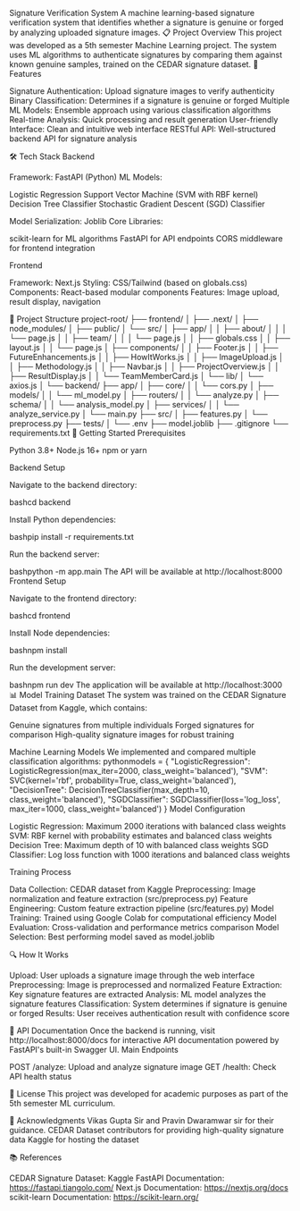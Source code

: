 Signature Verification System
A machine learning-based signature verification system that identifies whether a signature is genuine or forged by analyzing uploaded signature images.
📋 Project Overview
This project was developed as a 5th semester Machine Learning project. The system uses ML algorithms to authenticate signatures by comparing them against known genuine samples, trained on the CEDAR signature dataset.
🎯 Features

Signature Authentication: Upload signature images to verify authenticity
Binary Classification: Determines if a signature is genuine or forged
Multiple ML Models: Ensemble approach using various classification algorithms
Real-time Analysis: Quick processing and result generation
User-friendly Interface: Clean and intuitive web interface
RESTful API: Well-structured backend API for signature analysis

🛠️ Tech Stack
Backend

Framework: FastAPI (Python)
ML Models:

Logistic Regression
Support Vector Machine (SVM with RBF kernel)
Decision Tree Classifier
Stochastic Gradient Descent (SGD) Classifier


Model Serialization: Joblib
Core Libraries:

scikit-learn for ML algorithms
FastAPI for API endpoints
CORS middleware for frontend integration



Frontend

Framework: Next.js
Styling: CSS/Tailwind (based on globals.css)
Components: React-based modular components
Features: Image upload, result display, navigation

📁 Project Structure
project-root/
├── frontend/
│   ├── .next/
│   ├── node_modules/
│   ├── public/
│   └── src/
│       ├── app/
│       │   ├── about/
│       │   │   └── page.js
│       │   ├── team/
│       │   │   └── page.js
│       │   ├── globals.css
│       │   ├── layout.js
│       │   └── page.js
│       ├── components/
│       │   ├── Footer.js
│       │   ├── FutureEnhancements.js
│       │   ├── HowItWorks.js
│       │   ├── ImageUpload.js
│       │   ├── Methodology.js
│       │   ├── Navbar.js
│       │   ├── ProjectOverview.js
│       │   ├── ResultDisplay.js
│       │   └── TeamMemberCard.js
│       └── lib/
│           └── axios.js
│
└── backend/
    ├── app/
    │   ├── core/
    │   │   └── cors.py
    │   ├── models/
    │   │   └── ml_model.py
    │   ├── routers/
    │   │   └── analyze.py
    │   ├── schema/
    │   │   └── analysis_model.py
    │   ├── services/
    │   │   └── analyze_service.py
    │   └── main.py
    ├── src/
    │   ├── features.py
    │   └── preprocess.py
    ├── tests/
    │   └── .env
    ├── model.joblib
    ├── .gitignore
    └── requirements.txt
🚀 Getting Started
Prerequisites

Python 3.8+
Node.js 16+
npm or yarn

Backend Setup

Navigate to the backend directory:

bashcd backend

Install Python dependencies:

bashpip install -r requirements.txt

Run the backend server:

bashpython -m app.main
The API will be available at http://localhost:8000
Frontend Setup

Navigate to the frontend directory:

bashcd frontend

Install Node dependencies:

bashnpm install

Run the development server:

bashnpm run dev
The application will be available at http://localhost:3000
📊 Model Training
Dataset
The system was trained on the CEDAR Signature Dataset from Kaggle, which contains:

Genuine signatures from multiple individuals
Forged signatures for comparison
High-quality signature images for robust training

Machine Learning Models
We implemented and compared multiple classification algorithms:
pythonmodels = {
    "LogisticRegression": LogisticRegression(max_iter=2000, class_weight='balanced'),
    "SVM": SVC(kernel='rbf', probability=True, class_weight='balanced'),
    "DecisionTree": DecisionTreeClassifier(max_depth=10, class_weight='balanced'),
    "SGDClassifier": SGDClassifier(loss='log_loss', max_iter=1000, class_weight='balanced')
}
Model Configuration

Logistic Regression: Maximum 2000 iterations with balanced class weights
SVM: RBF kernel with probability estimates and balanced class weights
Decision Tree: Maximum depth of 10 with balanced class weights
SGD Classifier: Log loss function with 1000 iterations and balanced class weights

Training Process

Data Collection: CEDAR dataset from Kaggle
Preprocessing: Image normalization and feature extraction (src/preprocess.py)
Feature Engineering: Custom feature extraction pipeline (src/features.py)
Model Training: Trained using Google Colab for computational efficiency
Model Evaluation: Cross-validation and performance metrics comparison
Model Selection: Best performing model saved as model.joblib

🔍 How It Works

Upload: User uploads a signature image through the web interface
Preprocessing: Image is preprocessed and normalized
Feature Extraction: Key signature features are extracted
Analysis: ML model analyzes the signature features
Classification: System determines if signature is genuine or forged
Results: User receives authentication result with confidence score

📝 API Documentation
Once the backend is running, visit http://localhost:8000/docs for interactive API documentation powered by FastAPI's built-in Swagger UI.
Main Endpoints

POST /analyze: Upload and analyze signature image
GET /health: Check API health status


📄 License
This project was developed for academic purposes as part of the 5th semester ML curriculum.

🙏 Acknowledgments
Vikas Gupta Sir and Pravin Dwaramwar sir for their guidance. CEDAR Dataset contributors for providing high-quality signature data
Kaggle for hosting the dataset

📚 References

CEDAR Signature Dataset: Kaggle
FastAPI Documentation: https://fastapi.tiangolo.com/
Next.js Documentation: https://nextjs.org/docs
scikit-learn Documentation: https://scikit-learn.org/
